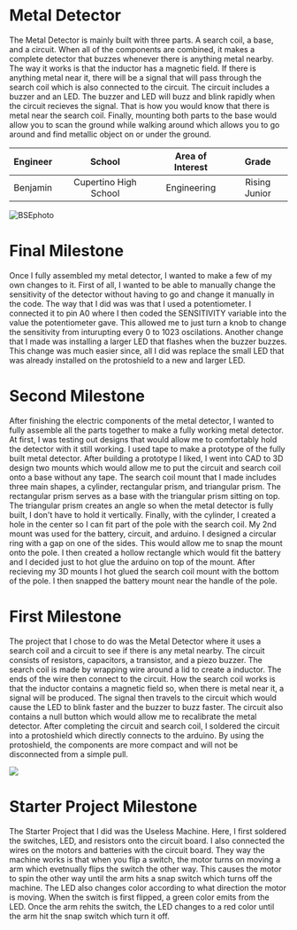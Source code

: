 ﻿# Metal Detector
The Metal Detector is mainly built with three parts. A search coil, a base, and a circuit. When all of the components are combined, it makes a complete detector that buzzes whenever there is anything metal nearby. The way it works is that the inductor has a magnetic field. If there is anything metal near it, there will be a signal that will pass through the search coil which is also connected to the circuit. The circuit includes a buzzer and an LED. The buzzer and LED will buzz and blink rapidly when the circuit recieves the signal. That is how you would know that there is metal near the search coil. Finally, mounting both parts to the base would allow you to scan the ground while walking around which allows you to go around and find metallic object on or under the ground.

| **Engineer** | **School** | **Area of Interest** | **Grade** |
|:--:|:--:|:--:|:--:|
| Benjamin | Cupertino High School | Engineering | Rising Junior


![BSEphoto](https://user-images.githubusercontent.com/107588607/174402480-b11bf8b3-0c12-43dc-b338-a652963c8ed0.JPG)

  
# Final Milestone

Once I fully assembled my metal detector, I wanted to make a few of my own changes to it. First of all, I wanted to be able to manually change the sensitivity of the detector without having to go and change it manually in the code. The way that I did was was that I used a potentiometer. I connected it to pin A0 where I then coded the SENSITIVITY variable into the value the potentiometer gave. This allowed me to just turn a knob to change the sensitivity from inturupting every 0 to 1023 oscilations. Another change that I made was installing a larger LED that flashes when the buzzer buzzes. This change was much easier since, all I did was replace the small LED that was already installed on the protoshield to a new and larger LED.



# Second Milestone

After finishing the electric components of the metal detector, I wanted to fully assemble all the parts together to make a fully working metal detector. At first, I was testing out designs that would allow me to comfortably hold the detector with it still working. I used tape to make a prototype of the fully built metal detector. After building a prototype I liked, I went into CAD to 3D design two mounts which would allow me to put the circuit and search coil onto a base without any tape. The search coil mount that I made includes three main shapes, a cylinder, rectangular prism, and triangular prism. The rectangular prism serves as a base with the triangular prism sitting on top. The triangular prism creates an angle so when the metal detector is fully built, I don't have to hold it vertically. Finally, with the cylinder, I created a hole in the center so I can fit part of the pole with the search coil. My 2nd mount was used for the battery, circuit, and arduino. I designed a circular ring with a gap on one of the sides. This would allow me to snap the mount onto the pole. I then created a hollow rectangle which would fit the battery and I decided just to hot glue the arduino on top of the mount. After recieving my 3D mounts I hot glued the search coil mount with the bottom of the pole. I then snapped the battery mount near the handle of the pole.

# First Milestone

The project that I chose to do was the Metal Detector where it uses a search coil and a circuit to see if there is any metal nearby. The circuit consists of resistors, capacitors, a transistor, and a piezo buzzer. The search coil is made by wrapping wire around a lid to create a inductor. The ends of the wire then connect to the circuit. How the search coil works is that the inductor contains a magnetic field so, when there is metal near it, a signal will be produced. The signal then travels to the circuit which would cause the LED to blink faster and the buzzer to buzz faster. The circuit also contains a null button which would allow me to recalibrate the metal detector. After completing the circuit and search coil, I soldered the circuit into a protoshield which directly connects to the arduino. By using the protoshield, the components are more compact and will not be disconnected from a simple pull.

[![](https://res.cloudinary.com/marcomontalbano/image/upload/v1656711322/video_to_markdown/images/youtube--OLQX2sniHew-c05b58ac6eb4c4700831b2b3070cd403.jpg)](https://www.youtube.com/watch?v=OLQX2sniHew&ab_channel=BlueStampEng "")

# Starter Project Milestone
The Starter Project that I did was the Useless Machine. Here, I first soldered the switches, LED, and resistors onto the circuit board. I also connected the wires on the motors and batteries with the circuit board. They way the machine works is that when you flip a switch, the motor turns on moving a arm which evetnually flips the switch the other way. This causes the motor to spin the other way until the arm hits a snap switch which turns off the machine. The LED also changes color according to what direction the motor is moving. When the switch is first flipped, a green color emits from the LED. Once the arm rehits the switch, the LED changes to a red color until the arm hit the snap switch which turn it off.

 
